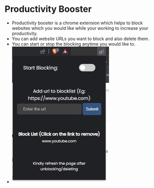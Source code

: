 # Productivity Booster

- Productivity booster is a chrome extension which helps to block websites which you would like while your working to increase your productivity.
- You can add website URLs you want to block and also delete them.
- You can start or stop the blocking anytime you would like to.
- ![image](/extension.jpg)
